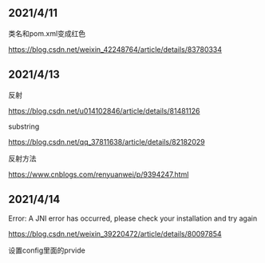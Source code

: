## 2021/4/11

类名和pom.xml变成红色

https://blog.csdn.net/weixin_42248764/article/details/83780334

## 2021/4/13

反射

https://blog.csdn.net/u014102846/article/details/81481126

substring

https://blog.csdn.net/qq_37811638/article/details/82182029

反射方法

https://www.cnblogs.com/renyuanwei/p/9394247.html

## 2021/4/14

Error: A JNI error has occurred, please check your installation and try again

https://blog.csdn.net/weixin_39220472/article/details/80097854

设置config里面的prvide